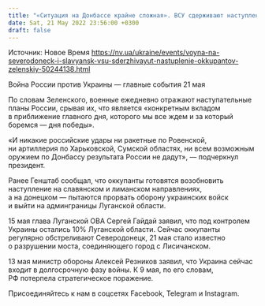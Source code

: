 ```yaml
---
title: "«Ситуация на Донбассе крайне сложная». ВСУ сдерживают наступление оккупантов на Славянск и Северодонецк — Зеленский"
date: Sat, 21 May 2022 23:56:00 +0300
draft: false
---
```

Источник: Новое Время https://nv.ua/ukraine/events/voyna-na-severodoneck-i-slavyansk-vsu-sderzhivayut-nastuplenie-okkupantov-zelenskiy-50244138.html


Война России против Украины — главные события 21 мая

 По словам Зеленского, военные ежедневно отражают наступательные планы России, срывая их, что является «конкретным вкладом в приближение главного дня, которого мы все ждем и за который боремся — дня победы».

«И никакие российские удары ни ракетные по Ровенской, ни артиллерия по Харьковской, Сумской областях, ни всем возможным оружием по Донбассу результата России не дадут», — подчеркнул президент.

Ранее Генштаб сообщал, что оккупанты готовятся возобновить наступление на славянском и лиманском направлениях, а на донецком — пытаются прорвать оборону украинских войск и выйти на админграницы Луганской области.

15 мая глава Луганской ОВА Сергей Гайдай заявил, что под контролем Украины остались 10% Луганской области. Сейчас оккупанты регулярно обстреливают Северодонецк, 21 мая стало известно о разрушении моста, соединяющего город с Лисичанском.

13 мая министр обороны Алексей Резников заявил, что Украина сейчас входит в долгосрочную фазу войны. К 9 мая, по его словам, РФ потерпела стратегическое поражение.

Присоединяйтесь к нам в соцсетях Facebook, Telegram и Instagram.
